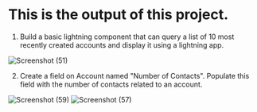 # This is the output of this project.
1) Build a basic lightning component that can query a list of 10 most recently created accounts and display it using a lightning app. 

![Screenshot (51)](https://github.com/itsabhishek07/SpringSoaTest/assets/106059766/2f51fdcf-82e3-46f1-bd77-c674dcf14b48)

2) Create a field on Account named "Number of Contacts". Populate this field with the number of contacts related to an account.

![Screenshot (59)](https://github.com/itsabhishek07/SpringSoaTest/assets/106059766/0cac2a23-a742-425e-a26c-3ac93219d590)
![Screenshot (57)](https://github.com/itsabhishek07/SpringSoaTest/assets/106059766/db8f6972-ab4c-405f-9e1b-de825a694ad7)
